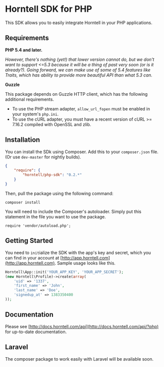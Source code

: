 Horntell SDK for PHP
====================

This SDK allows you to easily integrate Horntell in your PHP applications.

## Requirements

**PHP 5.4 and later.**

*However, there's nothing (yet!) that lower version cannot do, but we don't want to support <=5.3 because it will be a thing of past very soon (or is it already?). Going forward, we can make use of some of 5.4 features like Traits, which has ability to provide more beautiful API than what 5.3 can.*

**Guzzle**

This package depends on Guzzle HTTP client, which has the following additional requirements.
- To use the PHP stream adapter, `allow_url_fopen` must be enabled in your system's `php.ini`.
- To use the cURL adapter, you must have a recent version of cURL >= 7.16.2 compiled with OpenSSL and zlib.

## Installation

You can install the SDk using Composer. Add this to your `composer.json` file. (Or use `dev-master` for nightly builds).

```json
{
	"require": {
		"horntell/php-sdk": "0.2.*"
	}
}
```

Then, pull the package using the following command:

	composer install

You will need to include the Composer's autoloader. Simply put this statement in the file you want to use the package.

	require 'vendor/autoload.php';

## Getting Started

You need to `init`ialize the SDK with the app's key and secret, which you can find in your account at [http://app.horntell.com](http://app.horntell.com). Sample usage looks like this.

```php
Horntell\App::init('YOUR_APP_KEY', 'YOUR_APP_SECRET');
(new Horntell\Profile)->create(array(
	'uid' => '1337',
	'first_name' => 'John',
	'last_name' => 'Doe',
	'signedup_at' => 1383350400
));
```

## Documentation

Please see [http://docs.horntell.com/api](http://docs.horntell.com/api/?php) for up-to-date documentation.

## Laravel

The composer package to work easily with Laravel will be available soon.

